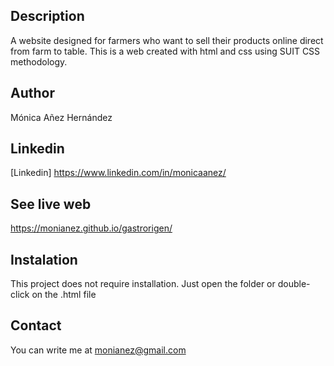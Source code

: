## Description
A website designed for farmers who want to sell their products online direct from farm to table.
This is a web created with html and css using SUIT CSS methodology.

## Author
Mónica Añez Hernández

## Linkedin
[Linkedin] https://www.linkedin.com/in/monicaanez/

## See live web
https://monianez.github.io/gastrorigen/

## Instalation
This project does not require installation. Just open the folder or double-click on the .html file

## Contact
You can write me at monianez@gmail.com
